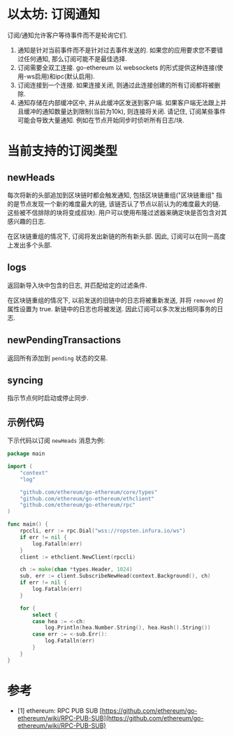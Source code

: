 # 以太坊: 订阅通知

订阅/通知允许客户等待事件而不是轮询它们.

1. 通知是针对当前事件而不是针对过去事件发送的. 如果您的应用要求您不要错过任何通知, 那么订阅可能不是最佳选择.
2. 订阅需要全双工连接. go-ethereum 以 websockets 的形式提供这种连接(使用-ws启用)和ipc(默认启用).
3. 订阅连接到一个连接. 如果连接关闭, 则通过此连接创建的所有订阅都将被删除.
4. 通知存储在内部缓冲区中, 并从此缓冲区发送到客户端. 如果客户端无法跟上并且缓冲的通知数量达到限制(当前为10k), 则连接将关闭. 请记住, 订阅某些事件可能会导致大量通知. 例如在节点开始同步时侦听所有日志/块.

# 当前支持的订阅类型

## newHeads

每次将新的头部追加到区块链时都会触发通知, 包括区块链重组("区块链重组" 指的是节点发现一个新的难度最大的链, 该链否认了节点以前认为的难度最大的链. 这些被不信排除的块将变成叔块). 用户可以使用布隆过滤器来确定块是否包含对其感兴趣的日志.

在区块链重组的情况下, 订阅将发出新链的所有新头部. 因此, 订阅可以在同一高度上发出多个头部.

## logs

返回新导入块中包含的日志, 并匹配给定的过滤条件.

在区块链重组的情况下, 以前发送的旧链中的日志将被重新发送, 并将 `removed` 的属性设置为 true. 新链中的日志也将被发送. 因此订阅可以多次发出相同事务的日志.

## newPendingTransactions

返回所有添加到 `pending` 状态的交易.

## syncing

指示节点何时启动或停止同步.

## 示例代码

下示代码以订阅 `newHeads` 消息为例:

```go
package main

import (
	"context"
	"log"

	"github.com/ethereum/go-ethereum/core/types"
	"github.com/ethereum/go-ethereum/ethclient"
	"github.com/ethereum/go-ethereum/rpc"
)

func main() {
	rpccli, err := rpc.Dial("wss://ropsten.infura.io/ws")
	if err != nil {
		log.Fatalln(err)
	}
	client := ethclient.NewClient(rpccli)

	ch := make(chan *types.Header, 1024)
	sub, err := client.SubscribeNewHead(context.Background(), ch)
	if err != nil {
		log.Fatalln(err)
	}

	for {
		select {
		case hea := <-ch:
			log.Println(hea.Number.String(), hea.Hash().String())
		case err := <-sub.Err():
			log.Fatalln(err)
		}
	}
}
```

# 参考
- [1] ethereum: RPC PUB SUB [https://github.com/ethereum/go-ethereum/wiki/RPC-PUB-SUB](https://github.com/ethereum/go-ethereum/wiki/RPC-PUB-SUB)
